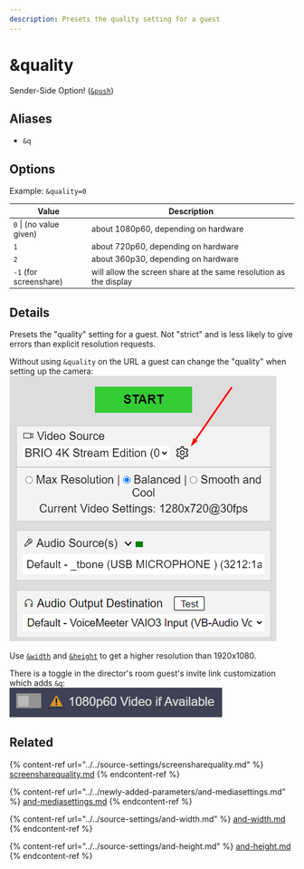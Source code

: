 ```yaml
---
description: Presets the quality setting for a guest
---
```


# \&quality

Sender-Side Option! ([`&push`](../../source-settings/push.md))

## Aliases

* `&q`

## Options

Example: `&quality=0`

| Value                   | Description                                                       |
| ----------------------- | ----------------------------------------------------------------- |
| `0` \| (no value given) | about 1080p60, depending on hardware                              |
| `1`                     | about 720p60, depending on hardware                               |
| `2`                     | about 360p30, depending on hardware                               |
| `-1` (for screenshare)  | will allow the screen share at the same resolution as the display |

## Details

Presets the "quality" setting for a guest. Not "strict" and is less likely to give errors than explicit resolution requests.

Without using `&quality` on the URL a guest can change the "quality" when setting up the camera:\
![](<../../.gitbook/assets/image (4) (1) (2).png>)

Use [`&width`](../../source-settings/and-width.md) and [`&height`](../../source-settings/and-height.md) to get a higher resolution than 1920x1080.

There is a toggle in the director's room guest's invite link customization which adds `&q`:\
![](<../../.gitbook/assets/image (98) (1).png>)

## Related

{% content-ref url="../../source-settings/screensharequality.md" %}
[screensharequality.md](../../source-settings/screensharequality.md)
{% endcontent-ref %}

{% content-ref url="../../newly-added-parameters/and-mediasettings.md" %}
[and-mediasettings.md](../../newly-added-parameters/and-mediasettings.md)
{% endcontent-ref %}

{% content-ref url="../../source-settings/and-width.md" %}
[and-width.md](../../source-settings/and-width.md)
{% endcontent-ref %}

{% content-ref url="../../source-settings/and-height.md" %}
[and-height.md](../../source-settings/and-height.md)
{% endcontent-ref %}
